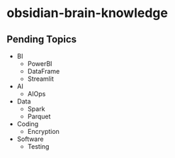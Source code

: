 # obsidian-brain-knowledge

## Pending Topics
- BI
	- PowerBI
	- DataFrame
	- Streamlit
- AI
	- AIOps
- Data
	- Spark
	- Parquet
- Coding
	- Encryption 
- Software 
	- Testing